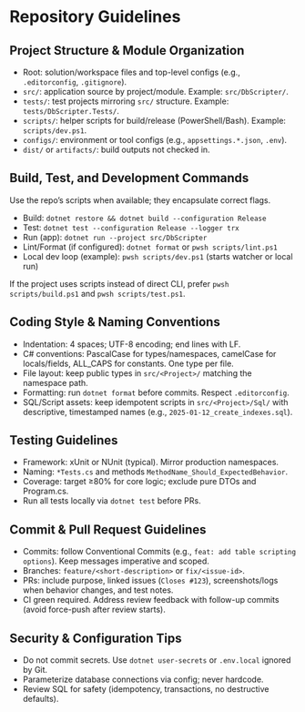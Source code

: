 # Repository Guidelines

## Project Structure & Module Organization
- Root: solution/workspace files and top-level configs (e.g., `.editorconfig`, `.gitignore`).
- `src/`: application source by project/module. Example: `src/DbScripter/`.
- `tests/`: test projects mirroring `src/` structure. Example: `tests/DbScripter.Tests/`.
- `scripts/`: helper scripts for build/release (PowerShell/Bash). Example: `scripts/dev.ps1`.
- `configs/`: environment or tool configs (e.g., `appsettings.*.json`, `.env`).
- `dist/` or `artifacts/`: build outputs not checked in.

## Build, Test, and Development Commands
Use the repo’s scripts when available; they encapsulate correct flags.
- Build: `dotnet restore && dotnet build --configuration Release`
- Test: `dotnet test --configuration Release --logger trx`
- Run (app): `dotnet run --project src/DbScripter`
- Lint/Format (if configured): `dotnet format` or `pwsh scripts/lint.ps1`
- Local dev loop (example): `pwsh scripts/dev.ps1` (starts watcher or local run)

If the project uses scripts instead of direct CLI, prefer `pwsh scripts/build.ps1` and `pwsh scripts/test.ps1`.

## Coding Style & Naming Conventions
- Indentation: 4 spaces; UTF-8 encoding; end lines with LF.
- C# conventions: PascalCase for types/namespaces, camelCase for locals/fields, ALL_CAPS for constants. One type per file.
- File layout: keep public types in `src/<Project>/` matching the namespace path.
- Formatting: run `dotnet format` before commits. Respect `.editorconfig`.
- SQL/Script assets: keep idempotent scripts in `src/<Project>/Sql/` with descriptive, timestamped names (e.g., `2025-01-12_create_indexes.sql`).

## Testing Guidelines
- Framework: xUnit or NUnit (typical). Mirror production namespaces.
- Naming: `*Tests.cs` and methods `MethodName_Should_ExpectedBehavior`.
- Coverage: target ≥80% for core logic; exclude pure DTOs and Program.cs.
- Run all tests locally via `dotnet test` before PRs.

## Commit & Pull Request Guidelines
- Commits: follow Conventional Commits (e.g., `feat: add table scripting options`). Keep messages imperative and scoped.
- Branches: `feature/<short-description>` or `fix/<issue-id>`.
- PRs: include purpose, linked issues (`Closes #123`), screenshots/logs when behavior changes, and test notes.
- CI green required. Address review feedback with follow-up commits (avoid force-push after review starts).

## Security & Configuration Tips
- Do not commit secrets. Use `dotnet user-secrets` or `.env.local` ignored by Git.
- Parameterize database connections via config; never hardcode.
- Review SQL for safety (idempotency, transactions, no destructive defaults).

